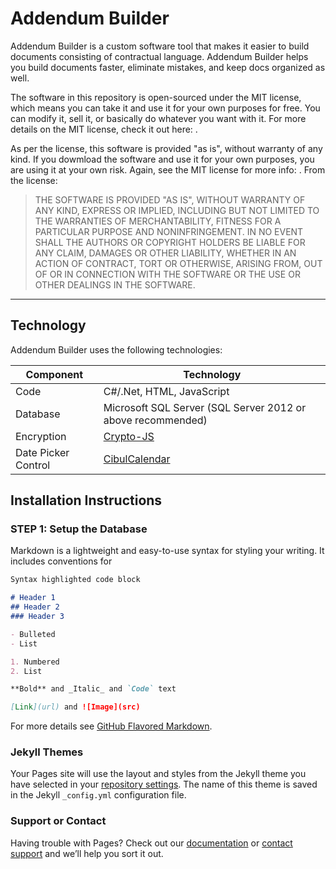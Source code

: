 # Addendum Builder

Addendum Builder is a custom software tool that makes it easier to build documents consisting of contractual language.  Addendum Builder helps you build documents faster, eliminate mistakes, and keep docs organized as well.

The software in this repository is open-sourced under the MIT license, which means you can take it and use it for your own purposes for free.  You can modify it, sell it, or basically do whatever you want with it.  For more details on the MIT license, check it out here:  <link>.

As per the license, this software is provided "as is", without warranty of any kind.  If you dowmload the software and use it for your own purposes, you are using it at your own risk.  Again, see the MIT license for more info:  <link>.  From the license:

> THE SOFTWARE IS PROVIDED "AS IS", WITHOUT WARRANTY OF ANY KIND, EXPRESS OR
IMPLIED, INCLUDING BUT NOT LIMITED TO THE WARRANTIES OF MERCHANTABILITY,
FITNESS FOR A PARTICULAR PURPOSE AND NONINFRINGEMENT. IN NO EVENT SHALL THE
AUTHORS OR COPYRIGHT HOLDERS BE LIABLE FOR ANY CLAIM, DAMAGES OR OTHER
LIABILITY, WHETHER IN AN ACTION OF CONTRACT, TORT OR OTHERWISE, ARISING FROM,
OUT OF OR IN CONNECTION WITH THE SOFTWARE OR THE USE OR OTHER DEALINGS IN THE
SOFTWARE.

---

## Technology

Addendum Builder uses the following technologies:

Component | Technology
--- | ---
Code | C#/.Net, HTML, JavaScript
Database | Microsoft SQL Server (SQL Server 2012 or above recommended)
Encryption | [Crypto-JS](https://code.google.com/archive/p/crypto-js/)
Date Picker Control | [CibulCalendar](https://github.com/kaore/CibulCalendar)

## Installation Instructions

### STEP 1: Setup the Database

Markdown is a lightweight and easy-to-use syntax for styling your writing. It includes conventions for

```markdown
Syntax highlighted code block

# Header 1
## Header 2
### Header 3

- Bulleted
- List

1. Numbered
2. List

**Bold** and _Italic_ and `Code` text

[Link](url) and ![Image](src)
```

For more details see [GitHub Flavored Markdown](https://guides.github.com/features/mastering-markdown/).

### Jekyll Themes

Your Pages site will use the layout and styles from the Jekyll theme you have selected in your [repository settings](https://github.com/addendum1/addendum1.github.io/settings). The name of this theme is saved in the Jekyll `_config.yml` configuration file.

### Support or Contact

Having trouble with Pages? Check out our [documentation](https://help.github.com/categories/github-pages-basics/) or [contact support](https://github.com/contact) and we’ll help you sort it out.
